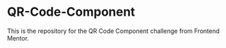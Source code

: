 # QR-Code-Component
This is the repository for the QR Code Component challenge from Frontend Mentor.
